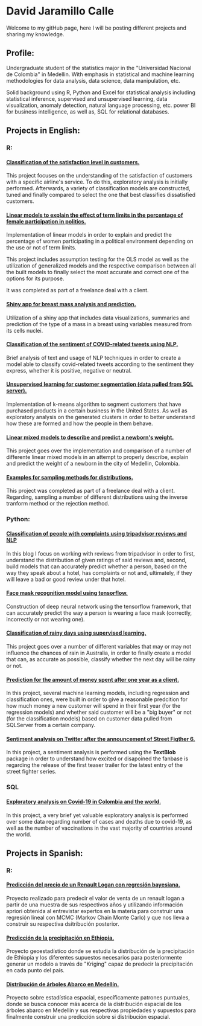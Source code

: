 # David Jaramillo Calle

Welcome to my gitHub page, here I will be posting different projects and sharing my knowledge.

## Profile: 

Undergraduate student of the statistics major in the "Universidad Nacional de Colombia" in Medellin. With emphasis in statistical and machine learning methodologies for data analysis, data science, data manipulation, etc.

Solid background using R, Python and Excel for statistical analysis including statistical inference, supervised and unsupervised learning, data visualization, anomaly detection, natural language processing, etc. power BI for business intelligence, as well as, SQL for relational databases.

## Projects in English:

### R:

#### [Classification of the satisfaction level in customers.](https://rpubs.com/DavidJara2201/864625)
This project focuses on the understanding of the satisfaction of customers with a specific airline's service. To do this, exploratory analysis is initially performed. Afterwards, a variety of classification models are constructed, tuned and finally compared to select the one that best classifies dissatisfied customers.


#### [Linear models to explain the effect of term limits in the percentage of female participation in politics.](https://rpubs.com/DavidJara2201/807861)
Implementation of linear models in order to explain and predict the percentage of women participating in a political environment depending on the use or not of term limits.

This project includes assumption testing for the OLS model as well as the utilization of generalized models and the respective comparison between all the built models to finally select the most accurate and correct one of the options for its purpose.

It was completed as part of a freelance deal with a client.


#### [Shiny app for breast mass analysis and prediction.](https://davidjara2201.shinyapps.io/BreastMassApp/)
Utilization of a shiny app that includes data visualizations, summaries and prediction of the type of a mass in a breast using variables measured from its cells nuclei.


#### [Classification of the sentiment of COVID-related tweets using NLP.](https://rpubs.com/DavidJara2201/820137)
Brief analysis of text and usage of NLP techniques in order to create a model able to classify covid-related tweets according to the sentiment they express, whether it is positive, negative or neutral.


#### [Unsupervised learning for customer segmentation (data pulled from SQL server).](https://rpubs.com/DavidJara2201/840540)

Implementation of k-means algorithm to segment customers that have purchased products in a certain business in the United States. As well as exploratory analysis on the generated clusters in order to better understand how these are formed and how the people in them behave.


#### [Linear mixed models to describe and predict a newborn's weight.](https://rpubs.com/DavidJara2201/mixed-models-newborn-weight)
This project goes over the implementation and comparison of a number of differente linear mixed models in an attempt to properly describe, explain and predict the weight of a newborn in the city of Medellin, Colombia.


#### [Examples for sampling methods for distributions.](https://rpubs.com/DavidJara2201/806098)
This project was completed as part of a freelance deal with a client. Regarding, sampling a number of different distributions using the inverse tranform method or the rejection method.



### Python: 

#### [Classification of people with complaints using tripadvisor reviews and NLP](https://medium.com/@jaramillocalledavid/f3732eddd0c6)
In this blog I focus on working with reviews from tripadvisor in order to first, understand the distribution of given ratings of said reviews and, second, build models that can accurately predict whether a person, based on the way they speak about a hotel, has complaints or not and, ultimately, if they will leave a bad or good review under that hotel.

#### [Face mask recognition model using tensorflow.](https://medium.com/@jaramillocalledavid/computer-vision-630f41567bbb)
Construction of deep neural network using the tensorflow framework, that can accurately predict the way a person is wearing a face mask  (correctly, incorrectly or not wearing one).


#### [Classification of rainy days using supervised learning.](https://medium.com/@jaramillocalledavid/classification-of-rainy-days-using-supervised-learning-24ba023e6f7)
This project goes over a number of different variables that may or may not influence the chances of rain in Australia, in order to finally create a model that can, as accurate as possible, classify whether the next day will be rainy or not.


#### [Prediction for the amount of money spent after one year as a client.](https://medium.com/@jaramillocalledavid/prediction-of-money-spent-after-one-year-as-a-client-839e7d83bbb7)
In this project, several machine learning models, including regression and classification ones, were built in order to give a reasonable predcition for how much money a new customer will spend in their first year (for the regression models) and whether said customer will be a "big buyer" or not (for the classification models) based on customer data pulled from SQLServer from a certain company.



#### [Sentiment analysis on Twitter after the announcement of Street Figther 6.](https://medium.com/@jaramillocalledavid/sentiment-analysis-of-tweets-after-the-announcement-of-street-fighters-6-2e5a7e6c9229)
In this project, a sentiment analysis is performed using the **TextBlob** package in order to understand how excited or disapoined the fanbase is regarding the release of the first teaser trailer for the latest entry of the street fighter series.

### SQL 

#### [Exploratory analysis on Covid-19 in Colombia and the world.](https://databricks-prod-cloudfront.cloud.databricks.com/public/4027ec902e239c93eaaa8714f173bcfc/2422251778455944/2689052761880100/1432679710806114/latest.html)

In this project, a very brief yet valuable exploratory analysis is performed over some data regarding number of cases and deaths due to covid-19, as well as the number of vaccinations in the vast majority of countries around the world.


## Projects in Spanish:

### R:

#### [Predicción del precio de un Renault Logan con regresión bayesiana.](https://rpubs.com/DavidJara2201/805412)
Proyecto realizado para predecir el valor de venta de un renault logan a partir de una muestra de sus respectivos años y utilizando información apriori obtenida al entrevistar expertos en la materia para construir una regresión lineal con MCMC (Markov Chain Monte Carlo) y que nos lleva a construir su respectiva dsitribución posterior.

#### [Predicción de la precipitación en Ethiopia.](https://rpubs.com/DavidJara2201/805583)
Proyecto geoestadístico donde se estudia la distribución de la precipitación de Ethiopia y los diferentes supuestos necesarios para posteriormente generar un modelo a través de "Kriging" capaz de predecir la precipitación en cada punto del país.


#### [Distribución de árboles Abarco en Medellín.](https://rpubs.com/DavidJara2201/805946)
Proyecto sobre estadística espacial, específicamente patrones puntuales, donde se busca conocer más acerca de la distribución espacial de los árboles abarco en Medellín y sus respectivas propiedades y supuestos para finalmente construir una predicción sobre si distribución espacial.




